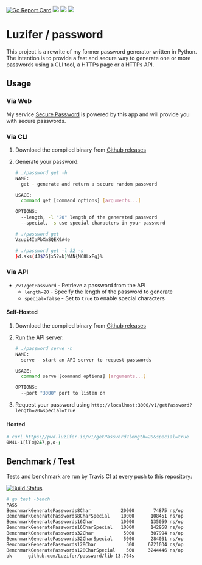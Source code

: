 [![Go Report Card](https://goreportcard.com/badge/github.com/Luzifer/password)](https://goreportcard.com/report/github.com/Luzifer/password)
![](https://badges.fyi/github/license/Luzifer/password)
![](https://badges.fyi/github/downloads/Luzifer/password)
![](https://badges.fyi/github/latest-release/Luzifer/password)

# Luzifer / password

This project is a rewrite of my former password generator written in Python. The intention is to provide a fast and secure way to generate one or more passwords using a CLI tool, a HTTPs page or a HTTPs API.

## Usage

### Via Web

My service [Secure Password](https://pwd.luzifer.io/) is powered by this app and will provide you with secure passwords.

### Via CLI

1. Download the compiled binary from [Github releases](https://github.com/Luzifer/password/releases/latest)
2. Generate your password:

    ```bash
    # ./password get -h
    NAME:
      get - generate and return a secure random password

    USAGE:
      command get [command options] [arguments...]

    OPTIONS:
      --length, -l "20"	length of the generated password
      --special, -s	use special characters in your password

    # ./password get
    Vzupi4IaPbXmSQEX9A4e

    # ./password get -l 32 -s
    }d.sks(4J$2G]x52=k)WAN{M68LxEg}%
    ```

### Via API

- `/v1/getPassword` - Retrieve a password from the API
  - `length=20` - Specify the length of the password to generate
  - `special=false` - Set to `true` to enable special characters

#### Self-Hosted

1. Download the compiled binary from [Github releases](https://github.com/Luzifer/password/releases/latest)
2. Run the API server:

    ```bash
    # ./password serve -h
    NAME:
      serve - start an API server to request passwords

    USAGE:
      command serve [command options] [arguments...]

    OPTIONS:
      --port "3000"	port to listen on
    ```
3. Request your password using `http://localhost:3000/v1/getPassword?length=20&special=true`

#### Hosted

```bash
# curl https://pwd.luzifer.io/v1/getPassword?length=20&special=true
0M4L-1[lT:@2&7,p,o-;
```

## Benchmark / Test

Tests and benchmark are run by Travis CI at every push to this repository:

[![Build Status](https://travis-ci.org/Luzifer/password.svg)](https://travis-ci.org/Luzifer/password)

```bash
# go test -bench .
PASS
BenchmarkGeneratePasswords8Char           20000       74875 ns/op
BenchmarkGeneratePasswords8CharSpecial    10000      108451 ns/op
BenchmarkGeneratePasswords16Char          10000      135059 ns/op
BenchmarkGeneratePasswords16CharSpecial   10000      142958 ns/op
BenchmarkGeneratePasswords32Char           5000      307994 ns/op
BenchmarkGeneratePasswords32CharSpecial    5000      284031 ns/op
BenchmarkGeneratePasswords128Char           300     6721034 ns/op
BenchmarkGeneratePasswords128CharSpecial    500     3244446 ns/op
ok  	github.com/Luzifer/password/lib	13.764s
```

